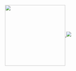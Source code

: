 <a href="https://github.com/anuraghazra/github-readme-stats">
  <img height=200 align="center" src="https://github-readme-stats.vercel.app/api/top-langs/?username=johnwyles&layout=donut&langs_count=6&hide=html,css&card_width=320" />
</a>
<picture>
  <source
    srcset="https://github-readme-stats.vercel.app/api?username=johnwyles&show_icons=true&hide_rank=true&theme=dark&card_width=320"
    media="(prefers-color-scheme: dark)"
  />
  <source
    srcset="https://github-readme-stats.vercel.app/api?username=johnwyles&hide_rank=true&show_icons=true&card_width=320"
    media="(prefers-color-scheme: light), (prefers-color-scheme: no-preference)"
  />
  <img src="https://github-readme-stats.vercel.app/api?username=johnwyles&hide_rank=true&show_icons=true&card_width=320" />
</picture>
